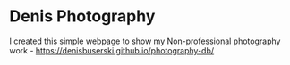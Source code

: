 # Denis Photography

I created this simple webpage to show my Non-professional photography work - https://denisbuserski.github.io/photography-db/

